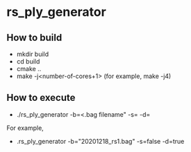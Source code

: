 # rs_ply_generator

## How to build

* mkdir build
* cd build
* cmake ..
* make -j\<number-of-cores+1\> (for example, make -j4)

## How to execute

* ./rs_ply_generator -b=<.bag filename" -s=<Boolean value> -d=<Boolean value>

For example,

* .rs_ply_generator -b="20201218_rs1.bag" -s=false -d=true
